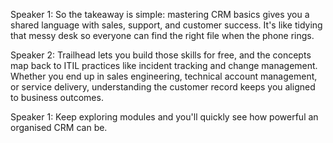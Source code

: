 Speaker 1: So the takeaway is simple: mastering CRM basics gives you a shared language with sales, support, and customer success. It's like tidying that messy desk so everyone can find the right file when the phone rings.

Speaker 2: Trailhead lets you build those skills for free, and the concepts map back to ITIL practices like incident tracking and change management. Whether you end up in sales engineering, technical account management, or service delivery, understanding the customer record keeps you aligned to business outcomes.

Speaker 1: Keep exploring modules and you'll quickly see how powerful an organised CRM can be.
